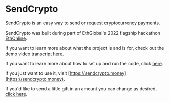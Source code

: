 # SendCrypto
SendCrypto is an easy way to send or request cryptocurrency payments.

SendCrypto was built during part of EthGlobal's 2022 flagship hackathon [EthOnline](https://online.ethglobal.com/).  

If you want to learn more about what the project is and is for, check out the demo video transcript [here](/docs/demoScript.md).

If you want to learn more about how to set up and run the code, click [here](/docs/howToRun.md).

If you just want to use it, visit [https://sendcrypto.money](https://sendcrypto.money).

If you'd like to send a little gift in an amount you can change as desired, 
[click here](https://www.sendcrypto.money/0x46438f69ab55D8f29956b6A2B45c9b6f3Fa6332c/eth/.025).
